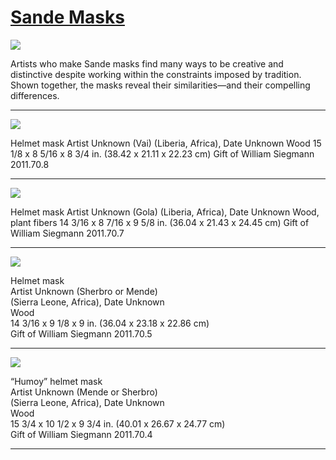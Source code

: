 # [Sande Masks](http://artsmia.github.io/griot/#/stories/283)

![](http://cdn.dx.artsmia.org/thumbs/tn_mia_2009434.jpg)

Artists who make Sande masks find many ways to be creative and distinctive despite working within the constraints imposed by tradition. Shown together, the masks reveal their similarities—and their compelling differences.

---

![](http://cdn.dx.artsmia.org/thumbs/tn_mia_5030859.jpg)

Helmet mask Artist Unknown (Vai) (Liberia, Africa), Date Unknown Wood 15 1/8 x 8 5/16 x 8 3/4 in. (38.42 x 21.11 x 22.23 cm) Gift of William Siegmann 2011.70.8

---

![](http://cdn.dx.artsmia.org/thumbs/tn_mia_5030896.jpg)

Helmet mask Artist Unknown (Gola) (Liberia, Africa), Date Unknown Wood, plant fibers 14 3/16 x 8 7/16 x 9 5/8 in. (36.04 x 21.43 x 24.45 cm) Gift of William Siegmann 2011.70.7

---

![](http://cdn.dx.artsmia.org/thumbs/tn_mia_5030832.jpg)

Helmet mask\
 Artist Unknown (Sherbro or Mende)\
 (Sierra Leone, Africa), Date Unknown\
 Wood\
 14 3/16 x 9 1/8 x 9 in. (36.04 x 23.18 x 22.86 cm)\
 Gift of William Siegmann 2011.70.5

---

![](http://cdn.dx.artsmia.org/thumbs/tn_mia_5030932.jpg)

“Humoy” helmet mask\
 Artist Unknown (Mende or Sherbro)\
 (Sierra Leone, Africa), Date Unknown\
 Wood\
 15 3/4 x 10 1/2 x 9 3/4 in. (40.01 x 26.67 x 24.77 cm)\
 Gift of William Siegmann 2011.70.4

---
